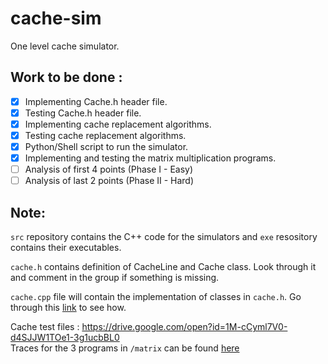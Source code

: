 # cache-sim

One level cache simulator.

## Work to be done :

- [x] Implementing Cache.h header file. 
- [x] Testing Cache.h header file.
- [x] Implementing cache replacement algorithms.
- [x] Testing cache replacement algorithms.
- [x] Python/Shell script to run the simulator.
- [x] Implementing and testing the matrix multiplication programs.
- [ ] Analysis of first 4 points (Phase I - Easy)
- [ ] Analysis of last 2 points (Phase II - Hard)

## Note: 

```src``` repository contains the C++ code for the simulators and ```exe``` resository contains their executables.

```cache.h``` contains definition of CacheLine and Cache class. Look  through it and comment in the group if something is missing.

```cache.cpp``` file will contain the implementation of classes in ```cache.h```. Go through this [link](https://www.google.com/url?sa=t&rct=j&q=&esrc=s&source=web&cd=13&ved=2ahUKEwiq0fuKg_fgAhUTf30KHan4D2gQFjAMegQIBBAC&url=http%3A%2F%2Fwww.math.uaa.alaska.edu%2F~afkjm%2Fcsce211%2Fhandouts%2FSeparateCompilation.pdf&usg=AOvVaw38Xpw3O7L0dEYuSApDESES) to see how.

Cache test files : https://drive.google.com/open?id=1M-cCyml7V0-d4SJJW1TOe1-3g1ucbBL0  
Traces for the 3 programs in ```/matrix``` can be found [here](https://drive.google.com/open?id=1JsXtNrd9Myawke7c2M9BEU8nSjW3ATSR)
